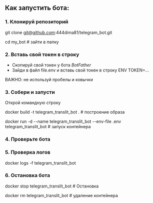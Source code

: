 ## Как запустить бота:
### 1. Клонируй репозиторий 

git clone git@github.com:444dima81/telegram_bot.git

cd my_bot # зайти в папку


### 2. Вставь свой токен в строку
- Скопируй свой токен у бота *BotFather* 
- Зайди в файл file.env и вставь свой токен в строку ENV TOKEN=...

ВАЖНО: не используй пробелы и ковычки

### 3. Собери и запусти
Открой командную строку 

docker build -t telegram_translit_bot . # построение образа 

docker run -d --name telegram_translit_bot --env-file .env telegram_translit_bot # запуск контейнера


### 4. Проверьте бота


### 5. Проверка логов
docker logs -f telegram_translit_bot

### 6. Остановка бота
docker stop telegram_translit_bot # Остановка

docker rm telegram_translit_bot # удаление контейнера
